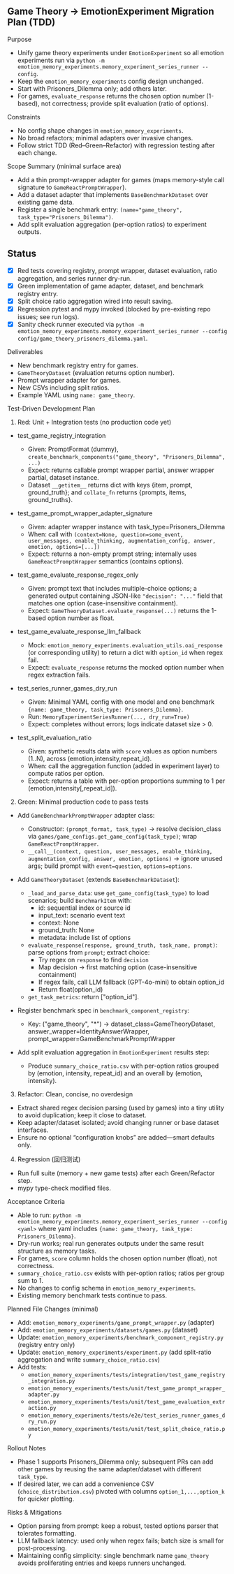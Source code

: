 ## Game Theory → EmotionExperiment Migration Plan (TDD)

Purpose
- Unify game theory experiments under `EmotionExperiment` so all emotion experiments run via `python -m emotion_memory_experiments.memory_experiment_series_runner --config`.
- Keep the `emotion_memory_experiments` config design unchanged.
- Start with Prisoners_Dilemma only; add others later.
- For games, `evaluate_response` returns the chosen option number (1-based), not correctness; provide split evaluation (ratio of options).

Constraints
- No config shape changes in `emotion_memory_experiments`.
- No broad refactors; minimal adapters over invasive changes.
- Follow strict TDD (Red–Green–Refactor) with regression testing after each change.

Scope Summary (minimal surface area)
- Add a thin prompt-wrapper adapter for games (maps memory-style call signature to `GameReactPromptWrapper`).
- Add a dataset adapter that implements `BaseBenchmarkDataset` over existing game data.
- Register a single benchmark entry: `(name="game_theory", task_type="Prisoners_Dilemma")`.
- Add split evaluation aggregation (per-option ratios) to experiment outputs.

## Status
- [x] Red tests covering registry, prompt wrapper, dataset evaluation, ratio aggregation, and series runner dry-run.
- [x] Green implementation of game adapter, dataset, and benchmark registry entry.
- [x] Split choice ratio aggregation wired into result saving.
- [x] Regression pytest and mypy invoked (blocked by pre-existing repo issues; see run logs).
- [x] Sanity check runner executed via `python -m emotion_memory_experiments.memory_experiment_series_runner --config config/game_theory_prisoners_dilemma.yaml`.

Deliverables
- New benchmark registry entry for games.
- `GameTheoryDataset` (evaluation returns option number). 
- Prompt wrapper adapter for games.
- New CSVs including split ratios.
- Example YAML using `name: game_theory`.

Test-Driven Development Plan

1) Red: Unit + Integration tests (no production code yet)
- test_game_registry_integration
  - Given: PromptFormat (dummy), `create_benchmark_components("game_theory", "Prisoners_Dilemma", ...)`
  - Expect: returns callable prompt wrapper partial, answer wrapper partial, dataset instance.
  - Dataset `__getitem__` returns dict with keys {item, prompt, ground_truth}; and `collate_fn` returns {prompts, items, ground_truths}.

- test_game_prompt_wrapper_adapter_signature
  - Given: adapter wrapper instance with task_type=Prisoners_Dilemma
  - When: call with `(context=None, question=some_event, user_messages, enable_thinking, augmentation_config, answer, emotion, options=[...])`
  - Expect: returns a non-empty prompt string; internally uses `GameReactPromptWrapper` semantics (contains options).

- test_game_evaluate_response_regex_only
  - Given: prompt text that includes multiple-choice options; a generated output containing JSON-like `"decision": "..."` field that matches one option (case-insensitive containment).
  - Expect: `GameTheoryDataset.evaluate_response(...)` returns the 1-based option number as float.

- test_game_evaluate_response_llm_fallback
  - Mock: `emotion_memory_experiments.evaluation_utils.oai_response` (or corresponding utility) to return a dict with `option_id` when regex fail.
  - Expect: `evaluate_response` returns the mocked option number when regex extraction fails.

- test_series_runner_games_dry_run
  - Given: Minimal YAML config with one model and one benchmark `{name: game_theory, task_type: Prisoners_Dilemma}`.
  - Run: `MemoryExperimentSeriesRunner(..., dry_run=True)`
  - Expect: completes without errors; logs indicate dataset size > 0.

- test_split_evaluation_ratio
  - Given: synthetic results data with `score` values as option numbers (1..N), across (emotion,intensity,repeat_id).
  - When: call the aggregation function (added in experiment layer) to compute ratios per option.
  - Expect: returns a table with per-option proportions summing to 1 per (emotion,intensity[,repeat_id]).

2) Green: Minimal production code to pass tests
- Add `GameBenchmarkPromptWrapper` adapter class:
  - Constructor: `(prompt_format, task_type)` → resolve decision_class via `games/game_configs.get_game_config(task_type)`; wrap `GameReactPromptWrapper`.
  - `__call__(context, question, user_messages, enable_thinking, augmentation_config, answer, emotion, options)` → ignore unused args; build prompt with `event=question`, `options=options`.

- Add `GameTheoryDataset` (extends `BaseBenchmarkDataset`):
  - `_load_and_parse_data`: use `get_game_config(task_type)` to load scenarios; build `BenchmarkItem` with:
    - id: sequential index or source id
    - input_text: scenario event text
    - context: None
    - ground_truth: None
    - metadata: include list of options
  - `evaluate_response(response, ground_truth, task_name, prompt)`: parse options from `prompt`; extract choice:
    - Try regex on `response` to find `decision`
    - Map decision → first matching option (case-insensitive containment)
    - If regex fails, call LLM fallback (GPT-4o-mini) to obtain option_id
    - Return float(option_id)
  - `get_task_metrics`: return ["option_id"].

- Register benchmark spec in `benchmark_component_registry`:
  - Key: ("game_theory", "*") → dataset_class=GameTheoryDataset, answer_wrapper=IdentityAnswerWrapper, prompt_wrapper=GameBenchmarkPromptWrapper

- Add split evaluation aggregation in `EmotionExperiment` results step:
  - Produce `summary_choice_ratio.csv` with per-option ratios grouped by (emotion, intensity, repeat_id) and an overall by (emotion, intensity).

3) Refactor: Clean, concise, no overdesign
- Extract shared regex decision parsing (used by games) into a tiny utility to avoid duplication; keep it close to dataset.
- Keep adapter/dataset isolated; avoid changing runner or base dataset interfaces.
- Ensure no optional “configuration knobs” are added—smart defaults only.

4) Regression (回归测试)
- Run full suite (memory + new game tests) after each Green/Refactor step.
- mypy type-check modified files.

Acceptance Criteria
- Able to run: `python -m emotion_memory_experiments.memory_experiment_series_runner --config <yaml>` where yaml includes `{name: game_theory, task_type: Prisoners_Dilemma}`.
- Dry-run works; real run generates outputs under the same result structure as memory tasks.
- For games, `score` column holds the chosen option number (float), not correctness.
- `summary_choice_ratio.csv` exists with per-option ratios; ratios per group sum to 1.
- No changes to config schema in `emotion_memory_experiments`.
- Existing memory benchmark tests continue to pass.

Planned File Changes (minimal)
- Add: `emotion_memory_experiments/game_prompt_wrapper.py` (adapter)
- Add: `emotion_memory_experiments/datasets/games.py` (dataset)
- Update: `emotion_memory_experiments/benchmark_component_registry.py` (registry entry only)
- Update: `emotion_memory_experiments/experiment.py` (add split-ratio aggregation and write `summary_choice_ratio.csv`)
- Add tests:
  - `emotion_memory_experiments/tests/integration/test_game_registry_integration.py`
  - `emotion_memory_experiments/tests/unit/test_game_prompt_wrapper_adapter.py`
  - `emotion_memory_experiments/tests/unit/test_game_evaluation_extraction.py`
  - `emotion_memory_experiments/tests/e2e/test_series_runner_games_dry_run.py`
  - `emotion_memory_experiments/tests/unit/test_split_choice_ratio.py`

Rollout Notes
- Phase 1 supports Prisoners_Dilemma only; subsequent PRs can add other games by reusing the same adapter/dataset with different `task_type`.
- If desired later, we can add a convenience CSV (`choice_distribution.csv`) pivoted with columns `option_1,...,option_k` for quicker plotting.

Risks & Mitigations
- Option parsing from prompt: keep a robust, tested options parser that tolerates formatting.
- LLM fallback latency: used only when regex fails; batch size is small for post-processing.
- Maintaining config simplicity: single benchmark name `game_theory` avoids proliferating entries and keeps runners unchanged.
